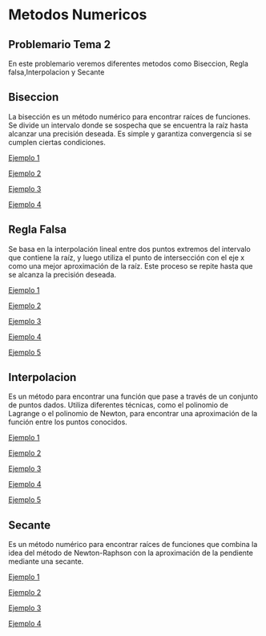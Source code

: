 
# Metodos Numericos
## Problemario Tema 2

En este problemario veremos diferentes metodos como Biseccion, Regla falsa,Interpolacion y Secante


## Biseccion
La bisección es un método numérico para encontrar raíces de funciones. Se divide un intervalo donde se sospecha que se encuentra la raíz hasta alcanzar una precisión deseada. Es simple y garantiza convergencia si se cumplen ciertas condiciones.

[Ejemplo 1](https://github.com/jaircanorojas/metodosnumericos/blob/eb3a25aa73f54c11aa88f4796f16fc5d3bb5f8c1/Biseccion1)

[Ejemplo 2](https://github.com/jaircanorojas/metodosnumericos/blob/0bae9d0382efd0142d31a2a92e2b025e1c9d4964/Biseccion2)

[Ejemplo 3](https://github.com/jaircanorojas/metodosnumericos/blob/e9b34dfe70013d1f7034eec67a7666816b7ed27d/Biseccion3)

[Ejemplo 4](https://github.com/jaircanorojas/metodosnumericos/blob/159febd048141ac6d9d256dfb46c95ab84511fe1/Biseccion4)


## Regla Falsa
Se basa en la interpolación lineal entre dos puntos extremos del intervalo que contiene la raíz, y luego utiliza el punto de intersección con el eje x como una mejor aproximación de la raíz. Este proceso se repite hasta que se alcanza la precisión deseada.

[Ejemplo 1](https://github.com/jaircanorojas/metodosnumericos/blob/6786f9c122d5064914e1e38efde893955d4aeca1/Reglafalsa1)

[Ejemplo 2](https://github.com/jaircanorojas/metodosnumericos/blob/b375f73ca211f0fc6408d6e664a3b2aa89b101c8/Reglafalsa2)

[Ejemplo 3](https://github.com/jaircanorojas/metodosnumericos/blob/b375f73ca211f0fc6408d6e664a3b2aa89b101c8/Reglafalsa3)

[Ejemplo 4](https://github.com/jaircanorojas/metodosnumericos/blob/b375f73ca211f0fc6408d6e664a3b2aa89b101c8/Reglafalsa4)

[Ejemplo 5](https://github.com/jaircanorojas/metodosnumericos/blob/b375f73ca211f0fc6408d6e664a3b2aa89b101c8/Reglafalsa5)

## Interpolacion
Es un método para encontrar una función que pase a través de un conjunto de puntos dados. Utiliza diferentes técnicas, como el polinomio de Lagrange o el polinomio de Newton, para encontrar una aproximación de la función entre los puntos conocidos. 

[Ejemplo 1](https://github.com/jaircanorojas/metodosnumericos/blob/b69ce628c56d8db89d99f4efe00ffca2a7e17661/interpolacion1)

[Ejemplo 2](https://github.com/jaircanorojas/metodosnumericos/blob/b69ce628c56d8db89d99f4efe00ffca2a7e17661/interpolacion2)

[Ejemplo 3](https://github.com/jaircanorojas/metodosnumericos/blob/b69ce628c56d8db89d99f4efe00ffca2a7e17661/interpolacion3)

[Ejemplo 4](https://github.com/jaircanorojas/metodosnumericos/blob/b69ce628c56d8db89d99f4efe00ffca2a7e17661/interpolacion4)

[Ejemplo 5](https://github.com/jaircanorojas/metodosnumericos/blob/b69ce628c56d8db89d99f4efe00ffca2a7e17661/interpolacion5)

## Secante
Es un método numérico para encontrar raíces de funciones que combina la idea del método de Newton-Raphson con la aproximación de la pendiente mediante una secante.

[Ejemplo 1]()

[Ejemplo 2]()

[Ejemplo 3]()

[Ejemplo 4]()




















